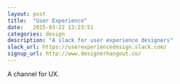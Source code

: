 ```yaml
---
layout: post
title:  "User Experience"
date:   2015-03-22 13:23:51
categories: design
description: "A slack for user experience designers"
slack_url: https://userexperiencedesign.slack.com/
signup_url: http://www.designerhangout.co/
---
```

A channel for UX.
